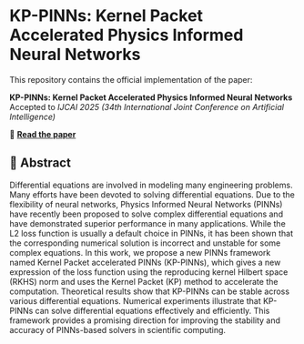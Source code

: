 # KP-PINNs: Kernel Packet Accelerated Physics Informed Neural Networks

This repository contains the official implementation of the paper:

**KP-PINNs: Kernel Packet Accelerated Physics Informed Neural Networks**  
Accepted to *IJCAI 2025 (34th International Joint Conference on Artificial Intelligence)*

📄 **[Read the paper](https://arxiv.org/abs/2506.08563)** 

## 📝 Abstract

Differential equations are involved in modeling many engineering problems. Many efforts have been devoted to solving differential equations. Due to the flexibility of neural networks, Physics Informed Neural Networks (PINNs) have recently been proposed to solve complex differential equations and have demonstrated superior performance in many applications. While the L2 loss function is usually a default choice in PINNs, it has been shown that the corresponding numerical solution is incorrect and unstable for some complex equations. In this work, we propose a new PINNs framework named Kernel Packet accelerated PINNs (KP-PINNs), which gives a new expression of the loss function using the reproducing kernel Hilbert space (RKHS) norm and uses the Kernel Packet (KP) method to accelerate the computation. Theoretical results show that KP-PINNs can be stable across various differential equations. Numerical experiments illustrate that KP-PINNs can solve differential equations effectively and efficiently. This framework provides a promising direction for improving the stability and accuracy of PINNs-based solvers in scientific computing.



